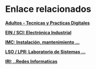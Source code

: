 # Enlace relacionados

**[Adultos - Tecnicas y Practicas Digitales](https://drive.google.com/drive/folders/18xpXxgYhngITwIZIo-BaE69b5Plxiq1D)**

**[EIN / SCI: Electrónica Industrial](https://drive.google.com/drive/folders/1rDuitQ05Hwi5NH8bAhtAmeKZhwyzDKmX?usp=sharing)**

**[IMC: Instalación, mantenimiento ...](https://drive.google.com/drive/folders/11oJszc78RBcjjiTi4ULlVg26f3zzDgKW?usp=sharing)**

**[LSO / LPR: Laboratorio de Sistemas ...](https://drive.google.com/drive/folders/1HKPQFm28KQb0-EGzgXr1bihoK32Kws1e?usp=sharing)**

**[IRI: ..Redes Informaticas](https://drive.google.com/drive/folders/1J6VvK1eXn9HPJFU4vvfyA3Q3dxSyYMzv?usp=sharing)**

